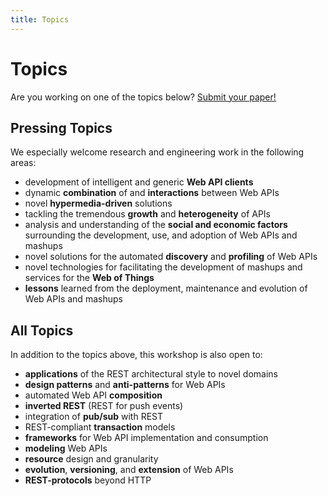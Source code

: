 ```yaml
---
title: Topics
---
```

# Topics

Are you working on one of the topics below?
[Submit your paper!](/call-for-papers/)

## Pressing Topics
We especially welcome research and engineering work in the following areas:

- development of intelligent and generic **Web API clients**
- dynamic **combination** of and **interactions** between Web APIs
- novel **hypermedia-driven** solutions
- tackling the tremendous **growth** and **heterogeneity** of APIs
- analysis and understanding of the **social and economic factors**
  surrounding the development, use, and adoption of Web APIs and mashups
- novel solutions for the automated **discovery** and **profiling** of Web APIs
- novel technologies for facilitating the development of mashups and services for the **Web of Things**
- **lessons** learned from the deployment, maintenance and evolution of Web APIs and mashups

## All Topics
In addition to the topics above, this workshop is also open to:

- **applications** of the REST architectural style to novel domains
- **design patterns** and **anti-patterns** for Web APIs
- automated Web API **composition**
- **inverted REST** (REST for push events)
- integration of **pub/sub** with REST
- REST-compliant **transaction** models
- **frameworks** for Web API implementation and consumption
- **modeling** Web APIs
- **resource** design and granularity
- **evolution**, **versioning**, and **extension** of Web APIs
- **REST-protocols** beyond HTTP
